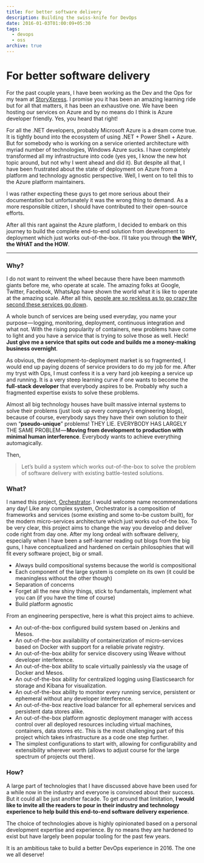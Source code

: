 ```yaml
---
title: For better software delivery
description: Building the swiss-knife for DevOps
date: 2016-01-03T01:00:09+05:30
tags:
  - devops
  - oss
archive: true
---
```


# For better software delivery

For the past couple years, I have been working as the Dev and the Ops for my team
at [StoryXpress](https://storyxpress.co). I promise you it has been an amazing
learning ride but for all that matters, it has been an exhaustive one. We have
been hosting our services on Azure and by no means do I think is Azure developer
friendly. Yes, you heard that right!

For all the .NET developers, probably Microsoft Azure is a dream come true. It
is tightly bound into the ecosystem of using .NET + Power Shell + Azure. But for
somebody who is working on a service oriented architecture with myriad number of
technologies, Windows Azure sucks. I have completely transformed all my infrastructure
into code (yes yes, I know the new hot topic around, but not why I went ahead and
did it). But despite all that, I have been frustrated about the state of
deployment on Azure from a platform and technology agnostic perspective. Well,
I went on to tell this to the Azure platform maintainers.

<!-- Tweet ID: 651845691971530752 -->

I was rather expecting these guys to get more serious about their documentation
but unfortunately it was the wrong thing to demand. As a more responsible citizen,
I should have contributed to their open-source efforts.

After all this rant against the Azure platform, I decided to embark on this journey
to build the complete end-to-end solution from development to deployment which just
works out-of-the-box. I’ll take you through **the WHY, the WHAT and the HOW**.

---

### Why?

I do not want to reinvent the wheel because there have been mammoth giants before
me, who operate at scale. The amazing folks at Google, Twitter, Facebook, WhatsApp
have shown the world what it is like to operate at the amazing scale. After all
this, [people are so reckless as to go crazy the second these services go down](https://twitter.com/search?q=whatsapp%20down).

A whole bunch of services are being used everyday, you name your purpose — logging,
monitoring, deployment, continuous integration and what not. With the rising popularity
of containers, new problems have come to light and you have a service that is
trying to solve those as well. Heck! **Just give me a service that spits out code
and builds me a money-making business overnight**.

As obvious, the development-to-deployment market is so fragmented, I would end up
paying dozens of service providers to do my job for me. After my tryst with Ops,
I must confess it is a very hard job keeping a service up and running. It is a very
steep learning curve if one wants to become the **full-stack developer** that everybody
aspires to be. Probably why such a fragmented expertise exists to solve these problems.

Almost all big technology houses have built massive internal systems to solve
their problems (just look up every company’s engineering blogs), because of course,
everybody says they have their own solution to their own “**pseudo-unique**” problems!
THEY LIE. EVERYBODY HAS LARGELY THE SAME PROBLEM — **Moving from development to
production with minimal human interference**. Everybody wants to achieve everything
automagically.

Then,

> Let’s build a system which works out-of-the-box to solve the problem of
> software delivery with existing battle-tested solutions.

### What?

I named this project, [Orchestrator](https://github.com/activatedgeek/orchestrator). I would welcome name recommendations any day!
Like any complex system, Orchestrator is a composition of frameworks and services
(some existing and some to-be custom built), for the modern micro-services architecture
which just works out-of-the box. To be very clear, this project aims to change the
way you develop and deliver code right from day one. After my long ordeal with software
delivery, especially when I have been a self-learner reading out blogs from the
big guns, I have conceptualized and hardened on certain philosophies that will
fit every software project, big or small.

- Always build compositional systems because the world is compositional
- Each component of the large system is complete on its own (it could be meaningless
  without the other though)
- Separation of concerns
- Forget all the new shiny things, stick to fundamentals, implement what you can
  (if you have the time of course)
- Build platform agnostic

From an engineering perspective, here is what this project aims to achieve.

- An out-of-the-box configured build system based on Jenkins and Mesos.
- An out-of-the-box availability of containerization of micro-services based on
  Docker with support for a reliable private registry.
- An out-of-the-box ability for service discovery using Weave without developer
  interference.
- An out-of-the-box ability to scale virtually painlessly via the usage of Docker
  and Mesos.
- An out-of-the-box ability for centralized logging using Elasticsearch for storage
  and Kibana for visualization.
- An out-of-the-box ability to monitor every running service, persistent or
  ephemeral without any developer interference.
- An out-of-the-box reactive load balancer for all ephemeral services and persistent
  data stores alike.
- An out-of-the-box platform agnostic deployment manager with access control over
  all deployed resources including virtual machines, containers, data stores etc.
  This is the most challenging part of this project which takes infrastructure as
  a code one step further.
- The simplest configurations to start with, allowing for configurability and
  extensibility wherever worth (allows to adjust course for the large spectrum of
  projects out there).

### How?

A large part of technologies that I have discussed above have been used for a while
now in the industry and everyone is convinced about their success. But it could
all be just another facade. To get around that limitation, **I would like to invite
all the readers to pour in their industry and technology experience to help build
this end-to-end software delivery experience**.

The choice of technologies above is highly opinionated based on a personal development
expertise and experience. By no means they are hardened to exist but have largely
been popular tooling for the past few years.

It is an ambitious take to build a better DevOps experience in 2016. The one we all deserve!
